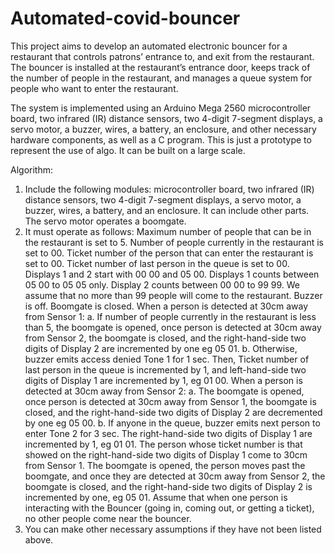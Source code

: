 # Automated-covid-bouncer
This project aims to develop an automated electronic bouncer for a restaurant that controls patrons’ entrance to, and exit from the restaurant. The bouncer is installed at the restaurant’s entrance door, keeps track of the number of people in the restaurant, and manages a queue system for people who want to enter the restaurant.

The system is implemented using an Arduino Mega 2560 microcontroller board, two infrared (IR) distance sensors, two 4-digit 7-segment displays, a servo motor, a buzzer, wires, a battery, an enclosure, and other necessary hardware components, as well as a C program. This is just a prototype to represent the use of algo. It can be built on a large scale.

Algorithm:
1. Include the following modules: microcontroller board, two infrared (IR) distance sensors, two 4-digit 7-segment displays, a servo motor, a buzzer, wires, a battery, and an enclosure. It can include other parts. The servo motor operates a boomgate. 
2. It must operate as follows:
Maximum number of people that can be in the restaurant is set to 5.
Number of people currently in the restaurant is set to 00.
Ticket number of the person that can enter the restaurant is set to 00.
Ticket number of last person in the queue is set to 00.
Displays 1 and 2 start with 00 00 and 05 00. Displays 1 counts between 05 00 to 05 05 only. Display 2 counts between 00 00 to 99 99. We assume that no more than 99 people will come to the restaurant.
Buzzer is off.
Boomgate is closed.
When a person is detected at 30cm away from Sensor 1:
a. If number of people currently in the restaurant is less than 5, the boomgate is opened, once person is detected at 30cm away from Sensor 2, the boomgate is closed, and the right-hand-side two digits of Display 2 are incremented by one eg 05 01.
b. Otherwise, buzzer emits access denied Tone 1 for 1 sec. Then, Ticket number of last person in the queue is incremented by 1, and left-hand-side two digits of Display 1 are incremented by 1, eg 01 00.
When a person is detected at 30cm away from Sensor 2:
a. The boomgate is opened, once person is detected at 30cm away from Sensor 1, the boomgate is closed, and the right-hand-side two digits of Display 2 are decremented by one eg 05 00.
b. If anyone in the queue, buzzer emits next person to enter Tone 2 for 3 sec. The right-hand-side two digits of Display 1 are incremented by 1, eg 01 01. The person whose ticket number is that showed on the right-hand-side two digits of Display 1 come to 30cm from Sensor 1. The boomgate is opened, the person moves past the boomgate, and once they are detected at 30cm away from Sensor 2, the boomgate is closed, and the right-hand-side two digits of Display 2 is incremented by one, eg 05 01.
Assume that when one person is interacting with the Bouncer (going in, coming out, or getting a ticket), no other people come near the bouncer.
6. You can make other necessary assumptions if they have not been listed above.

